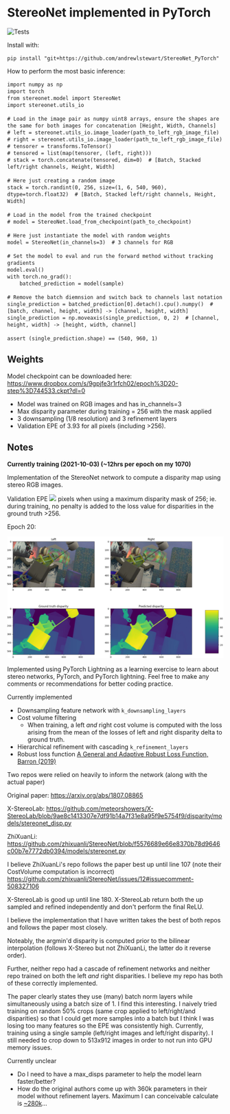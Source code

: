 # StereoNet implemented in PyTorch

![Tests](https://github.com/andrewlstewart/StereoNet_PyTorch/actions/workflows/tests.yml/badge.svg)

Install with:
```
pip install "git+https://github.com/andrewlstewart/StereoNet_PyTorch"
```

How to perform the most basic inference:

```
import numpy as np
import torch
from stereonet.model import StereoNet
import stereonet.utils_io

# Load in the image pair as numpy uint8 arrays, ensure the shapes are the same for both images for concatenation [Height, Width, Channels]
# left = stereonet.utils_io.image_loader(path_to_left_rgb_image_file)
# right = stereonet.utils_io.image_loader(path_to_left_rgb_image_file)
# tensorer = transforms.ToTensor()
# tensored = list(map(tensorer, (left, right)))
# stack = torch.concatenate(tensored, dim=0)  # [Batch, Stacked left/right channels, Height, Width]

# Here just creating a random image
stack = torch.randint(0, 256, size=(1, 6, 540, 960), dtype=torch.float32)  # [Batch, Stacked left/right channels, Height, Width]

# Load in the model from the trained checkpoint
# model = StereoNet.load_from_checkpoint(path_to_checkpoint)

# Here just instantiate the model with random weights
model = StereoNet(in_channels=3)  # 3 channels for RGB

# Set the model to eval and run the forward method without tracking gradients
model.eval()
with torch.no_grad():
    batched_prediction = model(sample)

# Remove the batch diemnsion and switch back to channels last notation
single_prediction = batched_prediction[0].detach().cpu().numpy()  # [batch, channel, height, width] -> [channel, height, width]
single_prediction = np.moveaxis(single_prediction, 0, 2)  # [channel, height, width] -> [height, width, channel]

assert (single_prediction.shape) == (540, 960, 1)
```

## Weights
Model checkpoint can be downloaded here: https://www.dropbox.com/s/9gpjfe3r1rfch02/epoch%3D20-step%3D744533.ckpt?dl=0

* Model was trained on RGB images and has in_channels=3
* Max disparity parameter during training = 256 with the mask applied
* 3 downsampling (1/8 resolution) and 3 refinement layers
* Validation EPE of 3.93 for all pixels (including >256).

## Notes

**Currently training (2021-10-03) (~12hrs per epoch on my 1070)**

Implementation of the StereoNet network to compute a disparity map using stereo RGB images.

Validation EPE <img src="https://render.githubusercontent.com/render/math?math=\approx 3.9"> pixels when using a maximum disparity mask of 256; ie. during training, no penalty is added to the loss value for disparities in the ground truth >256.

Epoch 20:

<img src="./readme_images/Epoch_20_Val.JPG" alt="Validation image" style="width:1000px;"/>

Implemented using PyTorch Lightning as a learning exercise to learn about stereo networks, PyTorch, and PyTorch lightning.  Feel free to make any comments or recommendations for better coding practice.

Currently implemented

* Downsampling feature network with `k_downsampling_layers`
* Cost volume filtering
    * When training, a left *and* right cost volume is computed with the loss arising from the mean of the losses of left and right disparity delta to ground truth.
* Hierarchical refinement with cascading `k_refinement_layers`
* Robust loss function [A General and Adaptive Robust Loss Function, Barron (2019)](https://arxiv.org/abs/1701.03077)

Two repos were relied on heavily to inform the network (along with the actual paper)

Original paper: https://arxiv.org/abs/1807.08865

X-StereoLab: https://github.com/meteorshowers/X-StereoLab/blob/9ae8c1413307e7df91b14a7f31e8a95f9e5754f9/disparity/models/stereonet_disp.py

ZhiXuanLi: https://github.com/zhixuanli/StereoNet/blob/f5576689e66e8370b78d9646c00b7e7772db0394/models/stereonet.py

I believe ZhiXuanLi's repo follows the paper best up until line 107 (note their CostVolume computation is incorrect)
    https://github.com/zhixuanli/StereoNet/issues/12#issuecomment-508327106

X-StereoLab is good up until line 180.  X-StereoLab return both the up sampled and refined independently and don't perform the final ReLU.

I believe the implementation that I have written takes the best of both repos and follows the paper most closely.

Noteably, the argmin'd disparity is computed prior to the bilinear interpolation (follows X-Stereo but not ZhiXuanLi, the latter do it reverse order).

Further, neither repo had a cascade of refinement networks and neither repo trained on both the left *and* right disparities.  I believe my repo has both of these correctly implemented.

The paper clearly states they use (many) batch norm layers while simultaneously using a batch size of 1.  I find this interesting.  I naively tried training on random 50% crops (same crop applied to left/right/and disparities) so that I could get more samples into a batch but I think I was losing too many features so the EPE was consistently high.  Currently, training using a single sample (left/right images and left/right disparity).  I still needed to crop down to 513x912 images in order to not run into GPU memory issues.

Currently unclear

* Do I need to have a max_disps parameter to help the model learn faster/better?
* How do the original authors come up with 360k parameters in their model without refinement layers.  Maximum I can conceivable calculate is [~280k](./readme_images/questions.md)...
